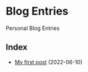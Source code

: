 # Blog Entries
Personal Blog Entries

## Index
- [My first post](./entries/1654858995_my_first_post.md) (2022-06-10)
